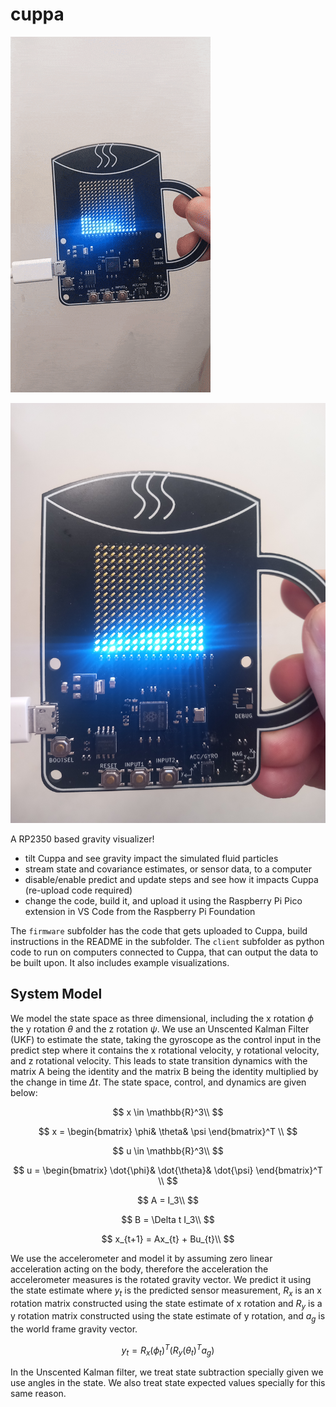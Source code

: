 # cuppa

![cuppa_gif](./cuppa_gif.gif)

![cuppa_pic](./20250801_144046.jpg)


A RP2350 based gravity visualizer!
 * tilt Cuppa and see gravity impact the simulated fluid particles
 * stream state and covariance estimates, or sensor data, to a computer
 * disable/enable predict and update steps and see how it impacts Cuppa (re-upload code required)
 * change the code, build it, and upload it using the Raspberry Pi Pico extension in VS Code from the Raspberry Pi Foundation

 The `firmware` subfolder has the code that gets uploaded to Cuppa, build instructions in the README in the subfolder. The `client` subfolder as python code to run on computers connected to Cuppa, that can output the data to be built upon. It also includes example visualizations.

 ## System Model

We model the state space as three dimensional, including the x rotation $\phi$ the y rotation $\theta$ and the z rotation $\psi$. We use an Unscented Kalman Filter (UKF) to estimate the state, taking the gyroscope as the control input in the predict step where it contains the x rotational velocity, y rotational velocity, and z rotational velocity. This leads to state transition dynamics with the matrix A being the identity and the matrix B being the identity multiplied by the change in time $\Delta t$. The state space, control, and dynamics are given below:

$$
x \in \mathbb{R}^3\\
$$  

$$
x = \begin{bmatrix} \phi& \theta& \psi \end{bmatrix}^T \\
$$  

$$
u \in \mathbb{R}^3\\  
$$  


$$
u = \begin{bmatrix} \dot{\phi}& \dot{\theta}& \dot{\psi} \end{bmatrix}^T \\  
$$  

$$
A = I_3\\  
$$

$$
B = \Delta t I_3\\  
$$

$$
x_{t+1} = Ax_{t} + Bu_{t}\\  
$$

We use the accelerometer and model it by assuming zero linear acceleration acting on the body, therefore the acceleration the accelerometer measures is the rotated gravity vector. We predict it using the state estimate where $y_t$ is the predicted sensor measurement, $R_x$ is an x rotation matrix constructed using the state estimate of x rotation and $R_y$ is a y rotation matrix constructed using the state estimate of y rotation, and $a_g$ is the world frame gravity vector.

$$
y_t = R_x(\phi_t)^T (R_y(\theta_t)^T a_g)
$$

In the Unscented Kalman filter, we treat state subtraction specially given we use angles in the state. We also treat state expected values specially for this same reason.
